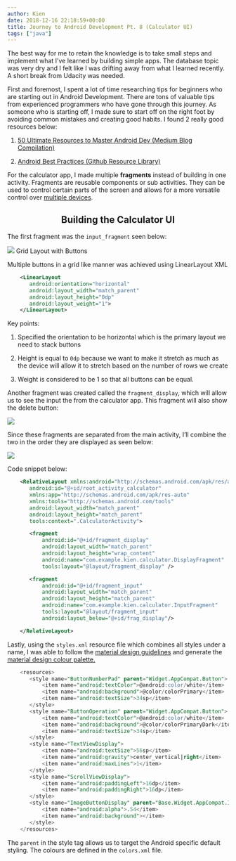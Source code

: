 ```yaml
---
author: Kien
date: 2018-12-16 22:18:59+00:00
title: Journey to Android Development Pt. 8 (Calculator UI)
tags: ["java"]
---
```


The best way for me to retain the knowledge is to take small steps and implement what I’ve learned by building simple apps. The database topic was very dry and I felt like I was drifting away from what I learned recently. A short break from Udacity was needed.

First and foremost, I spent a lot of time researching tips for beginners who are starting out in Android Development. There are tons of valuable tips from experienced programmers who have gone through this journey. As someone who is starting off, I made sure to start off on the right foot by avoiding common mistakes and creating good habits. I found 2 really good resources below:

1. [50 Ultimate Resources to Master Android Dev (Medium Blog Compilation)](https://blog.aritraroy.in/50-ultimate-resources-to-master-android-development-15165d6bc376)

2) [Android Best Practices (Github Resource Library)](https://github.com/futurice/android-best-practices)

For the calculator app, I made multiple **fragments** instead of building in one activity. Fragments are reusable components or sub activities. They can be used to control certain parts of the screen and allows for a more versatile control over [multiple devices](https://kiendang.me/index.php/2018/11/11/journey-to-android-development-pt-2/).

## <center>**Building the Calculator UI** </center>

The first fragment was the `input_fragment` seen below:

![](./Calculator.PNG)
Grid Layout with Buttons

Multiple buttons in a grid like manner was achieved using LinearLayout XML

```xml
    <LinearLayout
       android:orientation="horizontal"
       android:layout_width="match_parent"
       android:layout_height="0dp"
       android:layout_weight="1">
    </LinearLayout>
```

Key points:

1. Specified the orientation to be horizontal which is the primary layout we need to stack buttons

2. Height is equal to `0dp` because we want to make it stretch as much as the device will allow it to stretch based on the number of rows we create

3. Weight is considered to be 1 so that all buttons can be equal.

Another fragment was created called the `fragment_display`, which will allow us to see the input the from the calculator app. This fragment will also show the delete button:

![](./DisplayFragment.PNG)

Since these fragments are separated from the main activity, I’ll combine the two in the order they are displayed as seen below:

![](./Calculator2.png)

Code snippet below:

```xml
    <RelativeLayout xmlns:android="http://schemas.android.com/apk/res/android"
       android:id="@+id/root_activity_calculator"
       xmlns:app="http://schemas.android.com/apk/res-auto"
       xmlns:tools="http://schemas.android.com/tools"
       android:layout_width="match_parent"
       android:layout_height="match_parent"
       tools:context=".CalculatorActivity">

       <fragment
           android:id="@+id/fragment_display"
           android:layout_width="match_parent"
           android:layout_height="wrap_content"
           android:name="com.example.kien.calculator.DisplayFragment"
           tools:layout="@layout/fragment_display" />

       <fragment
           android:id="@+id/fragment_input"
           android:layout_width="match_parent"
           android:layout_height="match_parent"
           android:name="com.example.kien.calculator.InputFragment"
           tools:layout="@layout/fragment_input"
           android:layout_below="@+id/frag_display"/>

    </RelativeLayout>
```

Lastly, using the `styles.xml` resource file which combines all styles under a name, I was able to follow the [material design guidelines](https://material.io/design/) and generate the [material design colour palette.](https://www.materialpalette.com/)

```sql
    <resources>
       <style name="ButtonNumberPad" parent="Widget.AppCompat.Button">
           <item name="android:textColor">@android:color/white</item>
           <item name="android:background">@color/colorPrimary</item>
           <item name="android:textSize">34sp</item>
       </style>
       <style name="ButtonOperation" parent="Widget.AppCompat.Button">
           <item name="android:textColor">@android:color/white</item>
           <item name="android:background">@color/colorPrimaryDark</item>
           <item name="android:textSize">34sp</item>
       </style>
       <style name="TextViewDisplay">
           <item name="android:textSize">56sp</item>
           <item name="android:gravity">center_vertical|right</item>
           <item name="android:maxLines">1</item>
       </style>
       <style name="ScrollViewDisplay">
           <item name="android:paddingLeft">16dp</item>
           <item name="android:paddingRight">16dp</item>
       </style>
       <style name="ImageButtonDisplay" parent="Base.Widget.AppCompat.ImageButton">
           <item name="android:alpha">.54</item>
           <item name="android:background"></item>
       </style>
    </resources>
```

The `parent` in the style tag allows us to target the Android specific default styling. The colours are defined in the `colors.xml` file.

